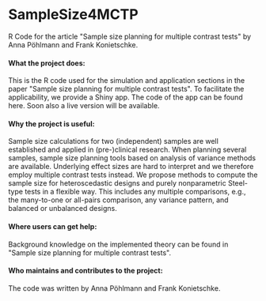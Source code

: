 # SampleSize4MCTP
R Code for the article "Sample size planning for multiple contrast tests" by Anna Pöhlmann and Frank Konietschke.

#### What the project does:
This is the R code used for the simulation and application sections in the paper "Sample size planning for multiple contrast tests". To facilitate the applicability, we provide a Shiny app. The code of the app can be found here. Soon also a live version will be available.

#### Why the project is useful:
Sample size calculations for two (independent) samples are well established and applied in (pre-)clinical research.
When planning several samples, sample size planning tools based on analysis of variance methods are available. Underlying effect sizes are hard to interpret and
we therefore employ multiple contrast tests instead. We propose methods to compute the sample size for heteroscedastic designs and purely nonparametric Steel-type tests in a flexible way. This includes any multiple comparisons, e.g., the many-to-one or all-pairs comparison, any variance pattern, and balanced or unbalanced designs.

#### Where users can get help:
Background knowledge on the implemented theory can be found in "Sample size planning for multiple contrast tests".

#### Who maintains and contributes to the project:
The code was written by Anna Pöhlmann and Frank Konietschke.
